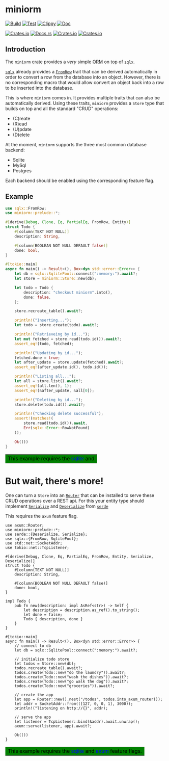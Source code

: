 # miniorm

[![Build](https://github.com/meuter/miniorm/actions/workflows/build.yml/badge.svg)](https://github.com/meuter/miniorm/actions/workflows/build.yml)
[![Test](https://github.com/meuter/miniorm/actions/workflows/test.yml/badge.svg)](https://github.com/meuter/miniorm/actions/workflows/test.yml)
[![Clippy](https://github.com/meuter/miniorm/actions/workflows/clippy.yml/badge.svg)](https://github.com/meuter/miniorm/actions/workflows/clippy.yml)
[![Doc](https://github.com/meuter/miniorm/actions/workflows/docs.yml/badge.svg)](https://github.com/meuter/miniorm/actions/workflows/docs.yml)

[![Crates.io](https://img.shields.io/crates/v/miniorm)](https://crates.io/crates/miniorm)
[![Docs.rs](https://docs.rs/miniorm/badge.svg)](https://docs.rs/miniorm)
[![Crates.io](https://img.shields.io/crates/d/miniorm)](https://crates.io/crates/miniorm)
[![Crates.io](https://img.shields.io/crates/l/miniorm)](https://github.com/meuter/miniorm-rs/blob/main/LICENSE)

## Introduction

The `miniorm` crate provides a *very* simple
[ORM](https://en.wikipedia.org/wiki/Object%E2%80%93relational_mapping)
on top of [`sqlx`](https://docs.rs/sqlx/latest/sqlx/).

[`sqlx`](https://docs.rs/sqlx/latest/sqlx/) already provides a 
[`FromRow`](https://docs.rs/sqlx/latest/sqlx/trait.FromRow.html) trait 
that can be derived automatically in order to convert a row from the 
database into an object. However, there is no corresponding macro 
that would allow convert an object back into a row to be inserted into
the database.

This is where `miniorm` comes in. It provides multiple traits that 
can also be automatically derived. Using these traits, `miniorm` provides
a `Store` type that builds on top and all the standard "CRUD" operations:
- (C)reate
- (R)ead
- (U)pdate
- (D)elete

At the moment, `miniorm` supports the three most common database backend:
- Sqlite
- MySql
- Postgres

Each backend should be enabled using the corresponding feature flag.

## Example

```rust
use sqlx::FromRow;
use miniorm::prelude::*;

#[derive(Debug, Clone, Eq, PartialEq, FromRow, Entity)]
struct Todo {
    #[column(TEXT NOT NULL)]
    description: String,

    #[column(BOOLEAN NOT NULL DEFAULT false)]
    done: bool,
}

#[tokio::main]
async fn main() -> Result<(), Box<dyn std::error::Error>> {
    let db = sqlx::SqlitePool::connect(":memory:").await?;
    let store = miniorm::Store::new(db);

    let todo = Todo {
        description: "checkout miniorm".into(),
        done: false,
    };

    store.recreate_table().await?;

    println!("Inserting...");
    let todo = store.create(todo).await?;

    println!("Retrieveing by id...");
    let mut fetched = store.read(todo.id()).await?;
    assert_eq!(todo, fetched);

    println!("Updating by id...");
    fetched.done = true;
    let after_update = store.update(fetched).await?;
    assert_eq!(after_update.id(), todo.id());

    println!("Listing all...");
    let all = store.list().await?;
    assert_eq!(all.len(), 1);
    assert_eq!(&after_update, &all[0]);

    println!("Deleting by id...");
    store.delete(todo.id()).await?;

    println!("Checking delete successful");
    assert!(matches!(
        store.read(todo.id()).await,
        Err(sqlx::Error::RowNotFound)
    ));

    Ok(())
}
```
<table>
    <tr>
        <td style="background-color:green;color:black;">
        This example requires the
        <span style="color:blue">sqlite</span> and 
        </td>
    </tr>
</table>

# But wait, there's more!

One can turn a `Store` into an [`Router`](https://docs.rs/axum/latest/axum/struct.Router.html)
that can be installed to serve these CRUD operations over a REST api.
For this your entity type should implement [`Serialize`](https://docs.rs/serde/latest/serde/trait.Serialize.html)
and [`Deserialize`](https://docs.rs/serde/latest/serde/trait.Deserialize.html) from
[`serde`](https://docs.rs/serde/latest/serde/index.html)

This requires the `axum` feature flag.

```rust, no_run
use axum::Router;
use miniorm::prelude::*;
use serde::{Deserialize, Serialize};
use sqlx::{FromRow, SqlitePool};
use std::net::SocketAddr;
use tokio::net::TcpListener;

#[derive(Debug, Clone, Eq, PartialEq, FromRow, Entity, Serialize, Deserialize)]
struct Todo {
    #[column(TEXT NOT NULL)]
    description: String,

    #[column(BOOLEAN NOT NULL DEFAULT false)]
    done: bool,
}

impl Todo {
    pub fn new(description: impl AsRef<str>) -> Self {
        let description = description.as_ref().to_string();
        let done = false;
        Todo { description, done }
    }
}

#[tokio::main]
async fn main() -> Result<(), Box<dyn std::error::Error>> {
    // connect to db 
    let db = sqlx::SqlitePool::connect(":memory:").await?;

    // initialize todo store
    let todos = Store::new(db);
    todos.recreate_table().await?;
    todos.create(Todo::new("do the laundry")).await?;
    todos.create(Todo::new("wash the dishes")).await?;
    todos.create(Todo::new("go walk the dog")).await?;
    todos.create(Todo::new("groceries")).await?;

    // create the app
    let app = Router::new().nest("/todos", todos.into_axum_router());
    let addr = SocketAddr::from(([127, 0, 0, 1], 3000));
    println!("listening on http://{}", addr);

    // serve the app
    let listener = TcpListener::bind(&addr).await.unwrap();
    axum::serve(listener, app).await?;

    Ok(())
}
```
<table>
    <tr>
        <td style="background-color:green;color:black;">
        This example requires the
        <span style="color:blue">sqlite</span> and 
        <span style="color:blue">axum</span> feature flags.
        </td>
    </tr>
</table>

